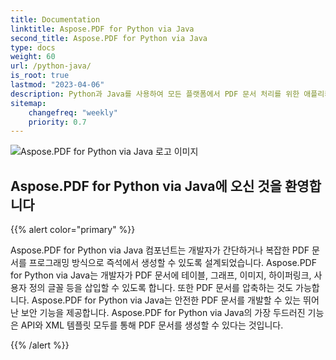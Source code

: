 ```yaml
---
title: Documentation
linktitle: Aspose.PDF for Python via Java
second_title: Aspose.PDF for Python via Java
type: docs
weight: 60
url: /python-java/
is_root: true
lastmod: "2023-04-06"
description: Python과 Java를 사용하여 모든 플랫폼에서 PDF 문서 처리를 위한 애플리케이션을 만들기 위해 Aspose.PDF for Python via Java를 사용하는 방법을 배우세요. 튜토리얼, 샘플 코드 등을 찾아보세요.
sitemap:
    changefreq: "weekly"
    priority: 0.7
---
```

![Aspose.PDF for Python via Java 로고 이미지](aspose_pdf-for-python-java.png)

## Aspose.PDF for Python via Java에 오신 것을 환영합니다

{{% alert color="primary" %}}

Aspose.PDF for Python via Java 컴포넌트는 개발자가 간단하거나 복잡한 PDF 문서를 프로그래밍 방식으로 즉석에서 생성할 수 있도록 설계되었습니다.
 Aspose.PDF for Python via Java는 개발자가 PDF 문서에 테이블, 그래프, 이미지, 하이퍼링크, 사용자 정의 글꼴 등을 삽입할 수 있도록 합니다. 또한 PDF 문서를 압축하는 것도 가능합니다. Aspose.PDF for Python via Java는 안전한 PDF 문서를 개발할 수 있는 뛰어난 보안 기능을 제공합니다. Aspose.PDF for Python via Java의 가장 두드러진 기능은 API와 XML 템플릿 모두를 통해 PDF 문서를 생성할 수 있다는 것입니다.

{{% /alert %}}